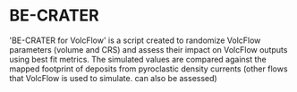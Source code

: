 # BE-CRATER
'BE-CRATER for VolcFlow' is a script created to randomize VolcFlow parameters (volume and CRS) and assess their impact on VolcFlow outputs using best fit metrics.  The simulated values are compared against the mapped footprint of deposits from pyroclastic density currents (other flows that VolcFlow is used to simulate. can also be assessed)
